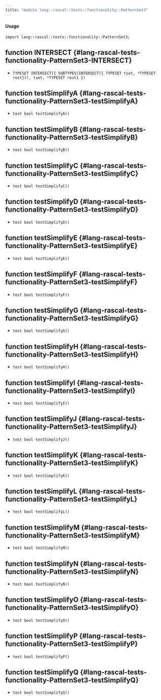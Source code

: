 ```yaml
---
title: "module lang::rascal::tests::functionality::PatternSet3"
---
```


#### Usage

`import lang::rascal::tests::functionality::PatternSet3;`

## function INTERSECT {#lang-rascal-tests-functionality-PatternSet3-INTERSECT}

* ``TYPESET INTERSECT({ SUBTYPES(INTERSECT({ TYPESET tset, *TYPESET rest})), tset, *TYPESET rest1 })``

## function testSimplifyA {#lang-rascal-tests-functionality-PatternSet3-testSimplifyA}

* ``test bool testSimplifyA()``

## function testSimplifyB {#lang-rascal-tests-functionality-PatternSet3-testSimplifyB}

* ``test bool testSimplifyB()``

## function testSimplifyC {#lang-rascal-tests-functionality-PatternSet3-testSimplifyC}

* ``test bool testSimplifyC()``

## function testSimplifyD {#lang-rascal-tests-functionality-PatternSet3-testSimplifyD}

* ``test bool testSimplifyD()``

## function testSimplifyE {#lang-rascal-tests-functionality-PatternSet3-testSimplifyE}

* ``test bool testSimplifyE()``

## function testSimplifyF {#lang-rascal-tests-functionality-PatternSet3-testSimplifyF}

* ``test bool testSimplifyF()``

## function testSimplifyG {#lang-rascal-tests-functionality-PatternSet3-testSimplifyG}

* ``test bool testSimplifyG()``

## function testSimplifyH {#lang-rascal-tests-functionality-PatternSet3-testSimplifyH}

* ``test bool testSimplifyH()``

## function testSimplifyI {#lang-rascal-tests-functionality-PatternSet3-testSimplifyI}

* ``test bool testSimplifyI()``

## function testSimplifyJ {#lang-rascal-tests-functionality-PatternSet3-testSimplifyJ}

* ``test bool testSimplifyJ()``

## function testSimplifyK {#lang-rascal-tests-functionality-PatternSet3-testSimplifyK}

* ``test bool testSimplifyK()``

## function testSimplifyL {#lang-rascal-tests-functionality-PatternSet3-testSimplifyL}

* ``test bool testSimplifyL()``

## function testSimplifyM {#lang-rascal-tests-functionality-PatternSet3-testSimplifyM}

* ``test bool testSimplifyM()``

## function testSimplifyN {#lang-rascal-tests-functionality-PatternSet3-testSimplifyN}

* ``test bool testSimplifyN()``

## function testSimplifyO {#lang-rascal-tests-functionality-PatternSet3-testSimplifyO}

* ``test bool testSimplifyO()``

## function testSimplifyP {#lang-rascal-tests-functionality-PatternSet3-testSimplifyP}

* ``test bool testSimplifyP()``

## function testSimplifyQ {#lang-rascal-tests-functionality-PatternSet3-testSimplifyQ}

* ``test bool testSimplifyQ()``

